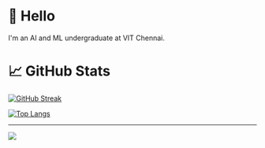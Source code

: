 # 👋 Hello
I'm an AI and ML undergraduate at VIT Chennai.

# 📈 GitHub Stats

[![GitHub Streak](https://github-readme-streak-stats.herokuapp.com?user=misbah-anwar&theme=holi-theme)](https://git.io/streak-stats)

[![Top Langs](https://github-readme-stats.vercel.app/api/top-langs/?username=misbah-anwar&layout=compact&theme=tokyonight)](https://github.com/misbah-anwar)

---
[![](https://visitcount.itsvg.in/api?id=misbah-anwar&label=Profile%20Views%3A&color=6&icon=5&pretty=false)](https://visitcount.itsvg.in)
